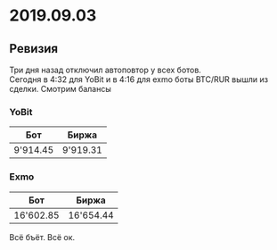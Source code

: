# 2019.09.03
## Ревизия
Три дня назад отключил автоповтор у всех ботов.  
Сегодня в 4:32 для YoBit и в 4:16 для exmo боты BTC/RUR вышли из сделки.
Смотрим балансы
### YoBit
|Бот        |Биржа   |
|-----------|--------|
|9'914.45	|9'919.31|
### Exmo
|Бот        |Биржа    |
|-----------|---------|
|16'602.85	|16'654.44|
Всё бъёт. Всё ок.